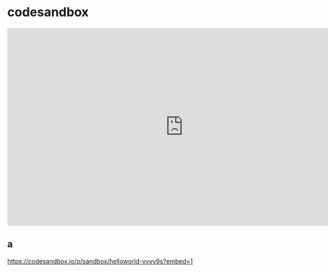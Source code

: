 # codesandbox

<iframe style="border: 1px solid rgba(0, 0, 0, 0.1);border-radius:2px;" width="800" height="450" src="https://codesandbox.io/p/sandbox/helloworld-vvvy9s?embed=1" allowfullscreen></iframe>

## a

https://codesandbox.io/p/sandbox/helloworld-vvvy9s?embed=1

